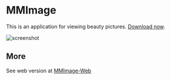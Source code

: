 # MMImage

This is an application for viewing beauty pictures. [Download now](https://github.com/gaspardruan/MMImage/releases).

![screenshot](https://github.com/user-attachments/assets/4b77aff1-f809-4467-a24a-01b17e08de60)

## More

See web version at [MMImage-Web](https://github.com/gaspardruan/MMImage-Web)
